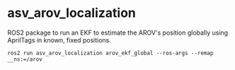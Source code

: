 # asv_arov_localization
ROS2 package to run an EKF to estimate the AROV's position globally using AprilTags in known, fixed positions.
```
ros2 run asv_arov_localization arov_ekf_global --ros-args --remap __ns:=/arov
```

